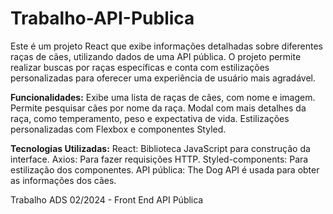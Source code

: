 # Trabalho-API-Publica

Este é um projeto React que exibe informações detalhadas sobre diferentes raças de cães, utilizando dados de uma API pública. O projeto permite realizar buscas por raças específicas e conta com estilizações personalizadas para oferecer uma experiência de usuário mais agradável.

**Funcionalidades:**
Exibe uma lista de raças de cães, com nome e imagem.
Permite pesquisar cães por nome da raça.
Modal com mais detalhes da raça, como temperamento, peso e expectativa de vida.
Estilizações personalizadas com Flexbox e componentes Styled.

**Tecnologias Utilizadas:**
React: Biblioteca JavaScript para construção da interface.
Axios: Para fazer requisições HTTP.
Styled-components: Para estilização dos componentes.
API pública: The Dog API é usada para obter as informações dos cães.

Trabalho ADS 02/2024 - Front End API Pública
